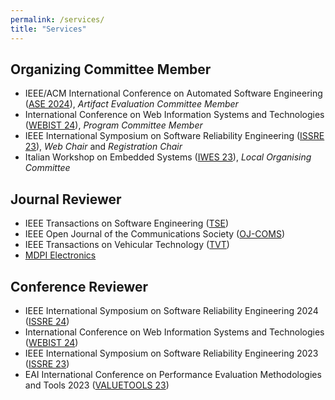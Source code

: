 ```yaml
---
permalink: /services/
title: "Services"
---
```


## Organizing Committee Member

- IEEE/ACM International Conference on Automated Software Engineering ([ASE 2024](https://conf.researchr.org/home/ase-2024)), *Artifact Evaluation Committee Member*
- International Conference on Web Information Systems and Technologies ([WEBIST 24](https://webist.scitevents.org/Home.aspx)), *Program Committee Member* 
- IEEE International Symposium on Software Reliability Engineering ([ISSRE 23](https://issre.github.io/2023/)), *Web Chair* and *Registration Chair*
- Italian Workshop on Embedded Systems ([IWES 23](https://mclabservices.di.uniroma1.it/iwes/2023/index.php)), *Local Organising Committee* 

## Journal Reviewer

- IEEE Transactions on Software Engineering ([TSE](https://ieeexplore.ieee.org/xpl/RecentIssue.jsp?punumber=32))
- IEEE Open Journal of the Communications Society ([OJ-COMS](https://www.comsoc.org/publications/journals/ieee-ojcoms))
- IEEE Transactions on Vehicular Technology ([TVT](https://ieeexplore.ieee.org/xpl/RecentIssue.jsp?punumber=25))
- [MDPI Electronics](https://www.mdpi.com/journal/electronics)


## Conference Reviewer

- IEEE International Symposium on Software Reliability Engineering 2024 ([ISSRE 24](https://issre.github.io/2024/))
- International Conference on Web Information Systems and Technologies ([WEBIST 24](https://webist.scitevents.org/Home.aspx))
- IEEE International Symposium on Software Reliability Engineering 2023 ([ISSRE 23](https://issre.github.io/2023/))
- EAI International Conference on Performance Evaluation Methodologies and Tools 2023 ([VALUETOOLS 23](https://valuetools.eai-conferences.org/2023/)) 

